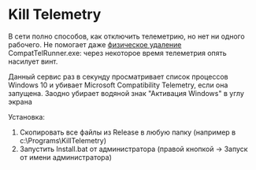 # Kill Telemetry

В сети полно способов, как отключить телеметрию, но нет ни одного рабочего. Не помогает даже [физическое удаление](https://www.youtube.com/watch?v=yEOsQdTfPEY)
CompatTelRunner.exe: через некоторое время телеметрия опять насилует винт.

Данный сервис раз в секунду просматривает список процессов Windows 10 и убивает Microsoft Compatibility Telemetry, если она запущена.
Заодно убирает водяной знак "Активация Windows" в углу экрана

Установка:
1) Скопировать все файлы из Release в любую папку (например в c:\Programs\KillTelemetry\)
2) Запустить Install.bat от администратора (правой кнопкой -> Запуск от имени администратора)
